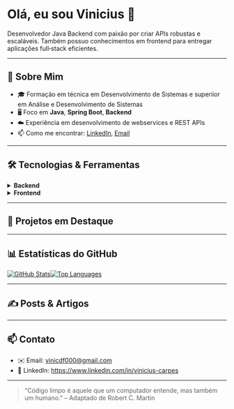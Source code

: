 # Olá, eu sou Vinicius 👋

Desenvolvedor Java Backend com paixão por criar APIs robustas e escaláveis. Também possuo conhecimentos em frontend para entregar aplicações full‑stack eficientes.

---

## 🚀 Sobre Mim

- 🎓 Formação em técnica em Desenvolvimento de Sistemas e superiior em Análise e Desenvolvimento de Sistemas  
- 🖥️ Foco em **Java**, **Spring Boot**, **Backend**  
- ☁️ Experiência em desenvolvimento de webservices e REST APIs   
- 📫 Como me encontrar: [LinkedIn](https://www.linkedin.com/in/vinicius-carpes), [Email](mailto:vinicdf000@gmail.com)

---

## 🛠️ Tecnologias & Ferramentas

<details>
  <summary><strong>Backend</strong></summary>
  
  - **Linguagens**: Java  
  - **Frameworks**: Spring Framework, Spring Web, Spring Security, Spring MVC, Spring Data JPA
  - **Persistência**: Hibernate, JPA, MySQL, PostgreSQL  
  - **Arquitetura**: REST, MVC    
</details>

<details>
  <summary><strong>Frontend</strong></summary>
  
  - **Linguagens**: Java, JavaScript, 
  - **Frameworks/Bibliotecas**: Bootstrap, Thymeleaf, Spring Web  
  - **Markup & Estilos**: HTML5, CSS3, Bootstrap  
</details>

---

## 📂 Projetos em Destaque


---

## 📊 Estatísticas do GitHub

[![GitHub Stats](https://github-readme-stats.vercel.app/api?username=vinicarpes&show_icons=true&theme=tokyonight)](https://github.com/anuraghazra/github-readme-stats)[![Top Languages](https://github-readme-stats.vercel.app/api/top-langs/?username=vinicarpes&layout=compact&theme=tokyonight)](https://github.com/anuraghazra/github-readme-stats)

---

## ✍️ Posts & Artigos

---

## 📫 Contato

- ✉️ Email: vinicdf000@gmail.com  
- 💼 LinkedIn: https://www.linkedin.com/in/vinicius-carpes  

---

> “Código limpo é aquele que um computador entende, mas também um humano.” – Adaptado de Robert C. Martin

